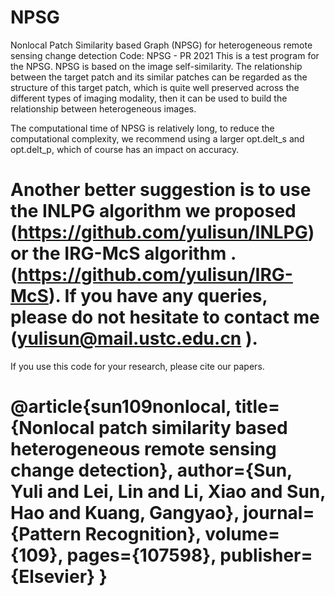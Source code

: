 # NPSG
Nonlocal Patch Similarity based Graph (NPSG) for heterogeneous remote sensing change detection
Code: NPSG - PR 2021
This is a test program for the NPSG. NPSG is based on the image self-similarity. 
The relationship between the target patch and its similar patches can be regarded 
as the structure of this target patch, which is quite well preserved across the different types
of imaging modality, then it can be used to build the relationship between heterogeneous images.

The computational time of NPSG is relatively long, to reduce the
computational complexity, we recommend using a larger opt.delt_s and
opt.delt_p, which of course has an impact on accuracy.

Another better suggestion is to use the INLPG algorithm we proposed
(https://github.com/yulisun/INLPG) or the IRG-McS algorithm
.(https://github.com/yulisun/IRG-McS).
If you have any queries, please do not hesitate to contact me (yulisun@mail.ustc.edu.cn ).
===================================================

If you use this code for your research, please cite our papers.

@article{sun109nonlocal,
  title={Nonlocal patch similarity based heterogeneous remote sensing change detection},
  author={Sun, Yuli and Lei, Lin and Li, Xiao and Sun, Hao and Kuang, Gangyao},
  journal={Pattern Recognition},
  volume={109},
  pages={107598},
  publisher={Elsevier}
}
===================================================
